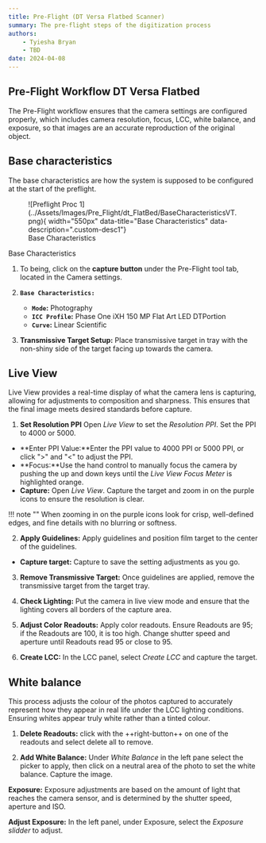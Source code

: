 ```yaml
---
title: Pre-Flight (DT Versa Flatbed Scanner) 
summary: The pre-flight steps of the digitization process
authors:
    - Tyiesha Bryan
    - TBD
date: 2024-04-08
---
```

## Pre-Flight Workflow DT Versa Flatbed 

The Pre-Flight workflow ensures that the camera settings are configured properly, which includes camera resolution, focus, LCC, white balance, and exposure, so that images are an accurate reproduction of the original object.

## Base characteristics
The base characteristics are how the system is supposed to be configured at the start of the preflight.

<figure markdown>
![Preflight Proc 1](../Assets/Images/Pre_Flight/dt_FlatBed/BaseCharacteristicsVT.png){ width="550px" data-title="Base Characteristics" data-description=".custom-desc1"}
<figcaption>Base Characteristics</figcaption>
</figure>
<div class="glightbox-desc custom-desc1">
  <p>Base Characteristics</p>
</div>

1. To being, click on the **capture button** under the Pre-Flight tool tab, located in the Camera settings.

2. **`Base Characteristics:`**
    - **`Mode`:** Photography
    - **`ICC Profile`:** Phase One iXH 150 MP Flat Art LED DTPortion
    - **`Curve`:** Linear Scientific

3. **Transmissive Target Setup:** Place transmissive target in tray with the non-shiny side of the target facing up towards the camera. 

## Live View 
Live View provides a real-time display of what the camera lens is capturing, allowing for adjustments to composition and sharpness. This ensures that the final image meets desired standards before capture.

1. **Set Resolution PPI** Open *Live View* to set the *Resolution PPI*. Set the PPI to 4000 or 5000. 
- **Enter PPI Value:**Enter the PPI value to 4000 PPI or 5000 PPI, or click ">" and "<" to adjust the PPI.
- **Focus:**Use the hand control to manually focus the camera by pushing the up and down keys until the *Live View Focus Meter* is highlighted orange.
- **Capture:** Open *Live View*. Capture the target and zoom in on the purple icons to ensure the resolution is clear.

!!! note ""
    When zooming in on the purple icons look for crisp, well-defined edges, and fine details with no blurring or softness. 

2. **Apply Guidelines:** Apply guidelines and position film target to the center of the guidelines.
- **Capture target:** Capture to save the setting adjustments as you go.  

3. **Remove Transmissive Target:** Once guidelines are applied, remove the transmissive target from the target tray.

4. **Check Lighting:** Put the camera in live view mode and ensure that the lighting covers all borders of the capture area.

5. **Adjust Color Readouts:** Apply color readouts. Ensure Readouts are 95; if the Readouts are 100, it is too high. Change shutter speed and aperture until Readouts read 95 or close to 95.

6. **Create LCC:** In the LCC panel, select *Create LCC* and capture the target. 

## White balance
This process adjusts the colour of the photos captured to accurately represent how they appear in real life under the LCC lighting conditions. Ensuring whites appear truly white rather than a tinted colour.

1. **Delete Readouts:** click with the ++right-button++ on one of the readouts and select delete all to remove.

2. **Add White Balance:** Under *White Balance* in the left pane select the picker to apply, then click on a neutral area of the photo to set the white balance. Capture the image. 

**Exposure:**
Exposure adjustments are based on the amount of light that reaches the camera sensor, and is determined by the shutter speed, aperture and ISO.

**Adjust Exposure:** In the left panel, under Exposure, select the *Exposure slidder* to adjust.  